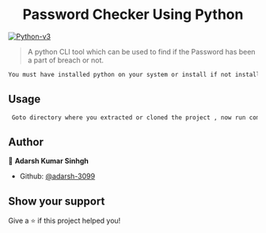 <h1 align="center">Password Checker Using Python</h1>
<p>
  <a href="python.org" target="_blank">
    <img alt="Python-v3" src="https://img.shields.io/badge/Python-v3-green"/>
  </a>
</p>

> A python CLI tool which can be used to find if the Password has been a part of breach or not.

```sh
You must have installed python on your system or install if not installed .
```

## Usage

```sh
 Goto directory where you extracted or cloned the project , now run command  python password_checker.py
```

## Author

👤 **Adarsh Kumar Sinhgh**

- Github: [@adarsh-3099](https://github.com/adarsh-3099)

## Show your support

Give a ⭐️ if this project helped you!
